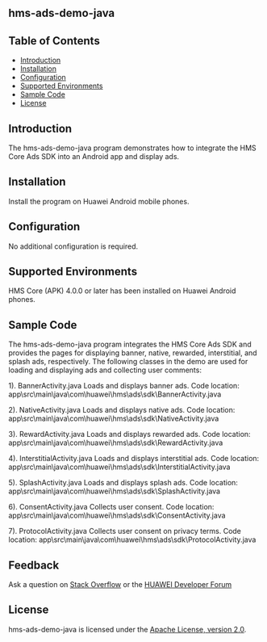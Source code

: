 ## hms-ads-demo-java


## Table of Contents

 * [Introduction](#introduction)
 * [Installation](#installation)
 * [Configuration ](#configuration)
 * [Supported Environments](#supported-environments)
 * [Sample Code](#sample-code)
 * [License](#license)
 
 
## Introduction
The hms-ads-demo-java program demonstrates how to integrate the HMS Core Ads SDK into an Android app and display ads.

## Installation
Install the program on Huawei Android mobile phones.

## Configuration 
No additional configuration is required.

## Supported Environments
HMS Core (APK) 4.0.0 or later has been installed on Huawei Android phones.

## Sample Code
The hms-ads-demo-java program integrates the HMS Core Ads SDK and provides the pages for displaying banner, native, rewarded, interstitial, and splash ads, respectively.
The following classes in the demo are used for loading and displaying ads and collecting user comments:

1). BannerActivity.java
Loads and displays banner ads.
Code location: app\src\main\java\com\huawei\hms\ads\sdk\BannerActivity.java
    
2). NativeActivity.java
Loads and displays native ads.
Code location: app\src\main\java\com\huawei\hms\ads\sdk\NativeActivity.java
    
3). RewardActivity.java
Loads and displays rewarded ads.
Code location: app\src\main\java\com\huawei\hms\ads\sdk\RewardActivity.java
	
4). InterstitialActivity.java
Loads and displays interstitial ads.
Code location: app\src\main\java\com\huawei\hms\ads\sdk\InterstitialActivity.java
	
5). SplashActivity.java
Loads and displays splash ads.
Code location: app\src\main\java\com\huawei\hms\ads\sdk\SplashActivity.java
	
6). ConsentActivity.java
Collects user consent.
Code location: app\src\main\java\com\huawei\hms\ads\sdk\ConsentActivity.java
    
7). ProtocolActivity.java
Collects user consent on privacy terms.
Code location: app\src\main\java\com\huawei\hms\ads\sdk\ProtocolActivity.java

## Feedback
Ask a question on [Stack Overflow](https://stackoverflow.com/questions/tagged/huawei-ads
) or the [HUAWEI Developer Forum](https://forums.developer.huawei.com/forumPortal/en/home?fid=0101187876626530001)

##  License
hms-ads-demo-java is licensed under the [Apache License, version 2.0](http://www.apache.org/licenses/LICENSE-2.0).
